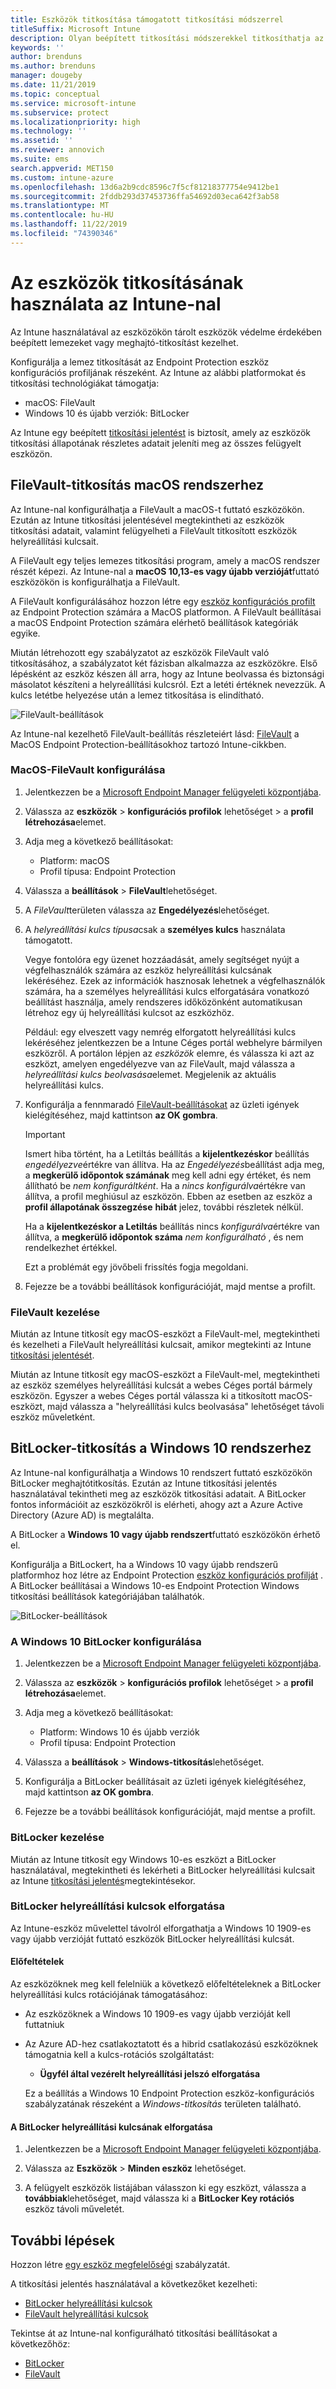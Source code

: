 ```yaml
---
title: Eszközök titkosítása támogatott titkosítási módszerrel
titleSuffix: Microsoft Intune
description: Olyan beépített titkosítási módszerekkel titkosíthatja az eszközöket, mint például a BitLocker vagy a FileVault, és felügyelheti a titkosított eszközök helyreállítási kulcsait az Intune-portálon belül.
keywords: ''
author: brenduns
ms.author: brenduns
manager: dougeby
ms.date: 11/21/2019
ms.topic: conceptual
ms.service: microsoft-intune
ms.subservice: protect
ms.localizationpriority: high
ms.technology: ''
ms.assetid: ''
ms.reviewer: annovich
ms.suite: ems
search.appverid: MET150
ms.custom: intune-azure
ms.openlocfilehash: 13d6a2b9cdc8596c7f5cf81218377754e9412be1
ms.sourcegitcommit: 2fddb293d37453736ffa54692d03eca642f3ab58
ms.translationtype: MT
ms.contentlocale: hu-HU
ms.lasthandoff: 11/22/2019
ms.locfileid: "74390346"
---
```

# <a name="use-device-encryption-with-intune"></a>Az eszközök titkosításának használata az Intune-nal

Az Intune használatával az eszközökön tárolt eszközök védelme érdekében beépített lemezeket vagy meghajtó-titkosítást kezelhet.

Konfigurálja a lemez titkosítását az Endpoint Protection eszköz konfigurációs profiljának részeként. Az Intune az alábbi platformokat és titkosítási technológiákat támogatja:

- macOS: FileVault
- Windows 10 és újabb verziók: BitLocker

Az Intune egy beépített [titkosítási jelentést](encryption-monitor.md) is biztosít, amely az eszközök titkosítási állapotának részletes adatait jeleníti meg az összes felügyelt eszközön.

## <a name="filevault-encryption-for-macos"></a>FileVault-titkosítás macOS rendszerhez

Az Intune-nal konfigurálhatja a FileVault a macOS-t futtató eszközökön. Ezután az Intune titkosítási jelentésével megtekintheti az eszközök titkosítási adatait, valamint felügyelheti a FileVault titkosított eszközök helyreállítási kulcsait.

A FileVault egy teljes lemezes titkosítási program, amely a macOS rendszer részét képezi. Az Intune-nal a **macOS 10,13-es vagy újabb verzióját**futtató eszközökön is konfigurálhatja a FileVault.

A FileVault konfigurálásához hozzon létre egy [eszköz konfigurációs profilt](../configuration/device-profile-create.md) az Endpoint Protection számára a MacOS platformon. A FileVault beállításai a macOS Endpoint Protection számára elérhető beállítások kategóriák egyike.

Miután létrehozott egy szabályzatot az eszközök FileVault való titkosításához, a szabályzatot két fázisban alkalmazza az eszközökre. Első lépésként az eszköz készen áll arra, hogy az Intune beolvassa és biztonsági másolatot készíteni a helyreállítási kulcsról. Ezt a letéti értéknek nevezzük. A kulcs letétbe helyezése után a lemez titkosítása is elindítható.

![FileVault-beállítások](./media/encrypt-devices/filevault-settings.png)

Az Intune-nal kezelhető FileVault-beállítás részleteiért lásd: [FileVault](endpoint-protection-macos.md#filevault) a MacOS Endpoint Protection-beállításokhoz tartozó Intune-cikkben.

### <a name="how-to-configure-macos-filevault"></a>MacOS-FileVault konfigurálása

1. Jelentkezzen be a [Microsoft Endpoint Manager felügyeleti központjába](https://go.microsoft.com/fwlink/?linkid=2109431).

2. Válassza az **eszközök** > **konfigurációs profilok** lehetőséget > a **profil létrehozása**elemet.

3. Adja meg a következő beállításokat:

   - Platform: macOS
   - Profil típusa: Endpoint Protection

4. Válassza a **beállítások** > **FileVault**lehetőséget.

5. A *FileVault*területen válassza az **Engedélyezés**lehetőséget.

6. A *helyreállítási kulcs típusa*csak a **személyes kulcs** használata támogatott.

   Vegye fontolóra egy üzenet hozzáadását, amely segítséget nyújt a végfelhasználók számára az eszköz helyreállítási kulcsának lekéréséhez. Ezek az információk hasznosak lehetnek a végfelhasználók számára, ha a személyes helyreállítási kulcs elforgatására vonatkozó beállítást használja, amely rendszeres időközönként automatikusan létrehoz egy új helyreállítási kulcsot az eszközhöz.

   Például: egy elveszett vagy nemrég elforgatott helyreállítási kulcs lekéréséhez jelentkezzen be a Intune Céges portál webhelyre bármilyen eszközről. A portálon lépjen az *eszközök* elemre, és válassza ki azt az eszközt, amelyen engedélyezve van az FileVault, majd válassza a *helyreállítási kulcs beolvasása*elemet. Megjelenik az aktuális helyreállítási kulcs.

7. Konfigurálja a fennmaradó [FileVault-beállításokat](endpoint-protection-macos.md#filevault) az üzleti igények kielégítéséhez, majd kattintson **az OK gombra**.

   > [!IMPORTANT]
   > Ismert hiba történt, ha a Letiltás beállítás a **kijelentkezéskor** beállítás *engedélyezve*értékre van állítva. Ha az *Engedélyezés*beállítást adja meg, a **megkerülő időpontok számának** meg kell adni egy értéket, és nem állítható be *nem konfiguráltként*. Ha a *nincs konfigurálva*értékre van állítva, a profil meghiúsul az eszközön. Ebben az esetben az eszköz a **profil állapotának összegzése** **hibát** jelez, további részletek nélkül.
   >
   > Ha a **kijelentkezéskor a Letiltás** beállítás nincs *konfigurálva*értékre van állítva, a **megkerülő időpontok száma** *nem konfigurálható* , és nem rendelkezhet értékkel.
   >
   > Ezt a problémát egy jövőbeli frissítés fogja megoldani.

8. Fejezze be a további beállítások konfigurációját, majd mentse a profilt.  

### <a name="manage-filevault"></a>FileVault kezelése

Miután az Intune titkosít egy macOS-eszközt a FileVault-mel, megtekintheti és kezelheti a FileVault helyreállítási kulcsait, amikor megtekinti az Intune [titkosítási jelentését](encryption-monitor.md).

Miután az Intune titkosít egy macOS-eszközt a FileVault-mel, megtekintheti az eszköz személyes helyreállítási kulcsát a webes Céges portál bármely eszközön. Egyszer a webes Céges portál válassza ki a titkosított macOS-eszközt, majd válassza a "helyreállítási kulcs beolvasása" lehetőséget távoli eszköz műveletként.

## <a name="bitlocker-encryption-for-windows-10"></a>BitLocker-titkosítás a Windows 10 rendszerhez

Az Intune-nal konfigurálhatja a Windows 10 rendszert futtató eszközökön BitLocker meghajtótitkosítás. Ezután az Intune titkosítási jelentés használatával tekintheti meg az eszközök titkosítási adatait. A BitLocker fontos információit az eszközökről is elérheti, ahogy azt a Azure Active Directory (Azure AD) is megtalálta.

A BitLocker a **Windows 10 vagy újabb rendszert**futtató eszközökön érhető el.

Konfigurálja a BitLockert, ha a Windows 10 vagy újabb rendszerű platformhoz hoz létre az Endpoint Protection [eszköz konfigurációs profilját](../configuration/device-profile-create.md) . A BitLocker beállításai a Windows 10-es Endpoint Protection Windows titkosítási beállítások kategóriájában találhatók.

![BitLocker-beállítások](./media/encrypt-devices/bitlocker-settings.png)

### <a name="how-to-configure-windows-10-bitlocker"></a>A Windows 10 BitLocker konfigurálása

1. Jelentkezzen be a [Microsoft Endpoint Manager felügyeleti központjába](https://go.microsoft.com/fwlink/?linkid=2109431).

2. Válassza az **eszközök** > **konfigurációs profilok** lehetőséget > a **profil létrehozása**elemet.

3. Adja meg a következő beállításokat:

   - Platform: Windows 10 és újabb verziók
   - Profil típusa: Endpoint Protection

4. Válassza a **beállítások** > **Windows-titkosítás**lehetőséget.

5. Konfigurálja a BitLocker beállításait az üzleti igények kielégítéséhez, majd kattintson **az OK gombra**.

6. Fejezze be a további beállítások konfigurációját, majd mentse a profilt.

### <a name="manage-bitlocker"></a>BitLocker kezelése

Miután az Intune titkosít egy Windows 10-es eszközt a BitLocker használatával, megtekintheti és lekérheti a BitLocker helyreállítási kulcsait az Intune [titkosítási jelentés](encryption-monitor.md)megtekintésekor.

### <a name="rotate-bitlocker-recovery-keys"></a>BitLocker helyreállítási kulcsok elforgatása

Az Intune-eszköz művelettel távolról elforgathatja a Windows 10 1909-es vagy újabb verzióját futtató eszközök BitLocker helyreállítási kulcsát.

#### <a name="prerequisites"></a>Előfeltételek

Az eszközöknek meg kell felelniük a következő előfeltételeknek a BitLocker helyreállítási kulcs rotációjának támogatásához:

- Az eszközöknek a Windows 10 1909-es vagy újabb verzióját kell futtatniuk

- Az Azure AD-hez csatlakoztatott és a hibrid csatlakozású eszközöknek támogatnia kell a kulcs-rotációs szolgáltatást:

  - **Ügyfél által vezérelt helyreállítási jelszó elforgatása**

  Ez a beállítás a Windows 10 Endpoint Protection eszköz-konfigurációs szabályzatának részeként a *Windows-titkosítás* területen található.
  
#### <a name="to-rotate-the-bitlocker-recovery-key"></a>A BitLocker helyreállítási kulcsának elforgatása

1. Jelentkezzen be a [Microsoft Endpoint Manager felügyeleti központjába](https://go.microsoft.com/fwlink/?linkid=2109431).

2. Válassza az **Eszközök** > **Minden eszköz** lehetőséget.

3. A felügyelt eszközök listájában válasszon ki egy eszközt, válassza a **továbbiak**lehetőséget, majd válassza ki a **BitLocker Key rotációs** eszköz távoli műveletét.

## <a name="next-steps"></a>További lépések

Hozzon létre [egy eszköz megfelelőségi](compliance-policy-create-windows.md) szabályzatát.

A titkosítási jelentés használatával a következőket kezelheti:

- [BitLocker helyreállítási kulcsok](encryption-monitor.md#bitlocker-recovery-keys)
- [FileVault helyreállítási kulcsok](encryption-monitor.md#filevault-recovery-keys)

Tekintse át az Intune-nal konfigurálható titkosítási beállításokat a következőhöz:

- [BitLocker](endpoint-protection-windows-10.md#windows-encryption)
- [FileVault](endpoint-protection-macos.md#filevault)

